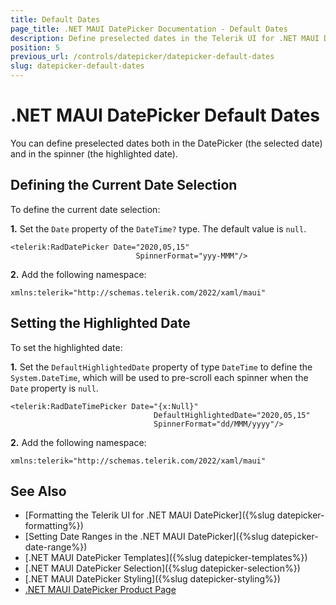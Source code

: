 ```yaml
---
title: Default Dates
page_title: .NET MAUI DatePicker Documentation - Default Dates
description: Define preselected dates in the Telerik UI for .NET MAUI DatePicker and in its spinner.
position: 5
previous_url: /controls/datepicker/datepicker-default-dates
slug: datepicker-default-dates
---
```


# .NET MAUI DatePicker Default Dates

You can define preselected dates both in the DatePicker (the selected date) and in the spinner (the highlighted date).

## Defining the Current Date Selection

To define the current date selection:

**1.** Set the `Date` property of the `DateTime?` type. The default value is `null`.

```XAML
<telerik:RadDatePicker Date="2020,05,15"
                            SpinnerFormat="yyy-MMM"/>
```

**2.** Add the following namespace:

```XAML
xmlns:telerik="http://schemas.telerik.com/2022/xaml/maui"
```

## Setting the Highlighted Date

To set the highlighted date:

**1.** Set the `DefaultHighlightedDate` property of type `DateTime` to define the `System.DateTime`, which will be used to pre-scroll each spinner when the `Date` property is `null`.

```XAML
<telerik:RadDateTimePicker Date="{x:Null}"
                                DefaultHighlightedDate="2020,05,15"
                                SpinnerFormat="dd/MMM/yyyy"/>
```

**2.** Add the following namespace:

```XAML
xmlns:telerik="http://schemas.telerik.com/2022/xaml/maui"
```

## See Also

- [Formatting the Telerik UI for .NET MAUI DatePicker]({%slug datepicker-formatting%})
- [Setting Date Ranges in the .NET MAUI DatePicker]({%slug datepicker-date-range%})
- [.NET MAUI DatePicker Templates]({%slug datepicker-templates%})
- [.NET MAUI DatePicker Selection]({%slug datepicker-selection%})
- [.NET MAUI DatePicker Styling]({%slug datepicker-styling%})
- [.NET MAUI DatePicker Product Page](https://www.telerik.com/maui-ui/datepicker)
